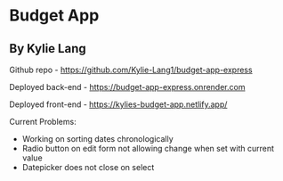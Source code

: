 # Budget App
## By Kylie Lang
Github repo - https://github.com/Kylie-Lang1/budget-app-express

Deployed back-end - https://budget-app-express.onrender.com

Deployed front-end - https://kylies-budget-app.netlify.app/

Current Problems:
- Working on sorting dates chronologically
- Radio button on edit form not allowing change when set with current value
- Datepicker does not close on select
